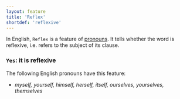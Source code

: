 ```yaml
---
layout: feature
title: 'Reflex'
shortdef: 'reflexive'
---
```


In English,  `Reflex` is a feature of [pronouns](en-pos/PRON).  It tells whether the word is reflexive, i.e. refers to the subject of its clause.

### `Yes`: it is reflexive

The following English pronouns have this feature:

* _myself, yourself, himself, herself, itself, ourselves, yourselves, themselves_


